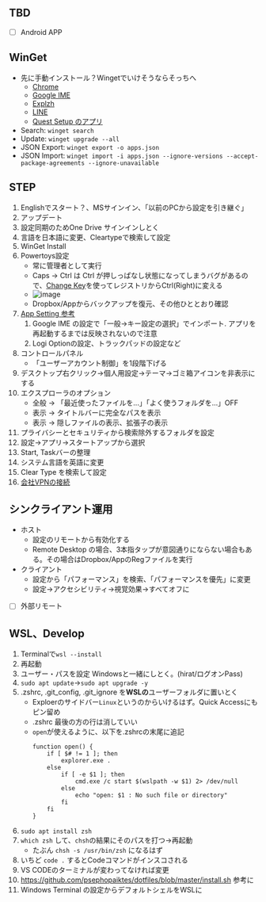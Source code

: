 ## TBD
- [ ] Android APP

## WinGet
- 先に手動インストール？Wingetでいけそうならそっちへ
    - [Chrome](https://www.google.com/intl/ja_jp/chrome/)
    - [Google IME](https://www.google.co.jp/ime/)
    - [Explzh](https://www.ponsoftware.com/archiver/download.htm)
    - [LINE](https://apps.microsoft.com/store/detail/line/9WZDNCRFJ2G6)
    - [Quest Setup のアプリ](https://www.meta.com/jp/quest/setup/)
- Search: `winget search`
- Update: `winget upgrade --all`
- JSON Export: `winget export -o apps.json`
- JSON Import: `winget import -i apps.json --ignore-versions --accept-package-agreements --ignore-unavailable`


## STEP
1. Englishでスタート？、MSサインイン、「以前のPCから設定を引き継ぐ」
2. アップデート
3. 設定同期のためOne Drive サインインしとく
4. 言語を日本語に変更、Cleartypeで検索して設定
5. WinGet Install
6. Powertoys設定
    - 常に管理者として実行
    - Caps → Ctrl は Ctrl が押しっぱなし状態になってしまうバグがあるので、[Change Key](https://forest.watch.impress.co.jp/library/software/changekey/)を使ってレジストリからCtrl(Right)に変える
    - ![image](https://user-images.githubusercontent.com/4294850/176980594-c80ecee4-11c9-4bb3-aa93-35662c748127.png)
    - Dropbox/Appからバックアップを復元、その他ひととおり確認
7. [App Setting 参考](https://github.com/psephopaiktes/dotfiles/blob/master/doc/app-setting.md)
    1. Google IME の設定で「一般→キー設定の選択」でインポート. アプリを再起動するまでは反映されないので注意
    1. Logi Optionの設定、トラックパッドの設定など
8. コントロールパネル
    - 「ユーザーアカウント制御」を1段階下げる
9. デスクトップ右クリック→個人用設定→テーマ→ゴミ箱アイコンを非表示にする
10. エクスプローラのオプション
    - 全般 → 「最近使ったファイルを...」「よく使うフォルダを...」OFF
    - 表示 → タイトルバーに完全なパスを表示
    - 表示 → 隠しファイルの表示、拡張子の表示
11. プライバシーとセキュリティから検索除外するフォルダを設定
12. 設定→アプリ→スタートアップから選択
13. Start, Taskバーの整理
14. システム言語を英語に変更
15. Clear Type を検索して設定
16. [会社VPNの接続](https://wiki.unext-info.jp/pages/viewpage.action?pageId=71448379)

## シンクライアント運用
- ホスト
    - 設定のリモートから有効化する
    - Remote Desktop の場合、3本指タップが意図通りにならない場合もある。その場合はDropbox/AppのRegファイルを実行
- クライアント
    - 設定から「パフォーマンス」を検索、「パフォーマンスを優先」に変更
    - 設定→アクセシビリティ→視覚効果→すべてオフに
- [ ] 外部リモート


## WSL、Develop
1. Terminalで`wsl --install`
1. 再起動
1. ユーザー・パスを設定 Windowsと一緒にしとく。(hirat/ログオンPass)
1. `sudo apt update`→`sudo apt upgrade -y`
1. .zshrc, .git_config, .git_ignore を**WSLの**ユーザーフォルダに置いとく
    - Exploerのサイドバー`Linux`というのからいけるはず。Quick Accessにもピン留め
    - .zshrc 最後の方の行は消していい
    - `open`が使えるように、以下を.zshrcの末尾に追記
        ```
        function open() {
            if [ $# != 1 ]; then
                explorer.exe .
            else
                if [ -e $1 ]; then
                    cmd.exe /c start $(wslpath -w $1) 2> /dev/null
                else
                    echo "open: $1 : No such file or directory" 
                fi
            fi
        }
        ```
1. `sudo apt install zsh`
1. `which zsh` して、`chsh`の結果にそのパスを打つ→再起動
    - たぶん `chsh -s /usr/bin/zsh` になるはず
1. いちど `code .` するとCodeコマンドがインスコされる
1. VS CODEのターミナルが変わってなければ変更
1. https://github.com/psephopaiktes/dotfiles/blob/master/install.sh 参考に
1. Windows Terminal の設定からデフォルトシェルをWSLに
